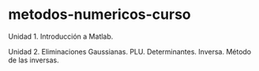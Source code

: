 # metodos-numericos-curso
Unidad 1.
Introducción a Matlab.

Unidad 2.
Eliminaciones Gaussianas.
PLU.
Determinantes.
Inversa.
Método de las inversas.

